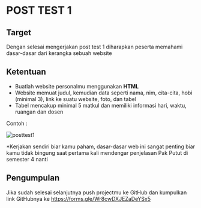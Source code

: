 # POST TEST 1

## Target

Dengan selesai mengerjakan post test 1 diharapkan peserta memahami dasar-dasar dari kerangka sebuah website

## Ketentuan

- Buatlah website personalmu menggunakan **HTML**
- Website memuat judul, kemudian data seperti nama, nim, cita-cita, hobi (minimal 3), link ke suatu website, foto, dan tabel
- Tabel mencakup minimal 5 matkul dan memiliki informasi hari, waktu, ruangan dan dosen

Contoh :

![posttest1](https://user-images.githubusercontent.com/114371403/209486839-bffa2064-82a2-43b4-b839-ebafd42b631f.png)

*Kerjakan sendiri biar kamu paham, dasar-dasar web ini sangat penting biar kamu tidak bingung saat pertama kali mendengar penjelasan Pak Putut di semester 4 nanti

## Pengumpulan

Jika sudah selesai selanjutnya push projectmu ke GitHub dan kumpulkan link GitHubnya ke https://forms.gle/Wr8cwDXJEZaDeYSx5

